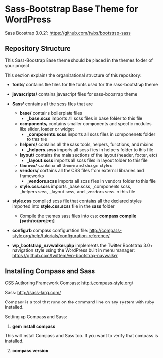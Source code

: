 Sass-Bootstrap Base Theme for WordPress
============================================================================================================================

Sass Boostrap 3.0.21: https://github.com/twbs/bootstrap-sass

## Repository Structure ##

This Sass-Boostrap Base theme should be placed in the themes folder of your project.

This section explains the organizational structure of this repository:

* **fonts/** contains the files for the fonts used for the sass-bootstrap theme

* **javascripts/** contains javascript files for sass-boostrap theme

* **Sass/** contains all the scss files that are 
	* **base/** contains boilerplate files
		* **_base.scss** imports all scss files in base folder to this file 
	* **components/** contains smaller components and specfic modules like slider, loader or widget
		* **_components.scss** imports all scss files in componenets folder to this file
	* **helpers/** contains all the sass tools, helpers, functions, and mixins
		* **_helpers.scss** imports all scss files in helpers folder to this file
	* **layout/** contains the main sections of the layout (header, footer, etc)
		* **_layout.scss** imports all scss files in layout folder to this file 
	* **themes/** contains all theme and design styles
	* **vendors/** contains all the CSS files from external libraries and frameworks
		* **_vendors.scss** imports all scss files in vendors folder to this file
	* **style.css.scss** imports _base.scss, _components.scss, _helpers.scss, _layout.scss, and _vendors.scss to this file

* **style.css** compiled scss file that contains all the declared styles imported into **style.css.scss** file in the **sass** folder 
	* Compile the themes sass files into css: **compass compile [path/to/project]**

* **config.rb** compass configuration file: http://compass-style.org/help/tutorials/configuration-reference/

* **wp_bootstrap_navwalker.php** implements the Twitter Bootstrap 3.0+ navigation style using the WordPress built in menu manager: https://github.com/twittem/wp-bootstrap-navwalker

## Installing Compass and Sass ##

CSS Authoring Framework Compass: http://compass-style.org/

Sass: http://sass-lang.com/

Compass is a tool that runs on the command line on any system with ruby installed. 

Setting up Compass and Sass:
	
1. **gem install compass**

This will install Compass and Sass too. If you want to verify that compass is installed.

2. **compass version**

